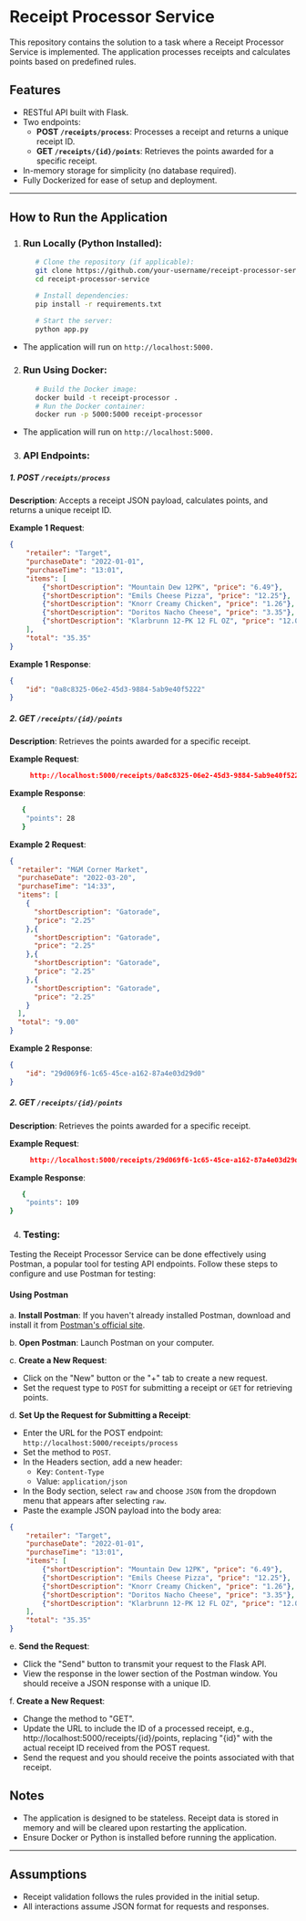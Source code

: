 # Receipt Processor Service

This repository contains the solution to a task where a Receipt Processor Service is implemented. The application processes receipts and calculates points based on predefined rules.

## Features

- RESTful API built with Flask.
- Two endpoints:
  - **POST `/receipts/process`**: Processes a receipt and returns a unique receipt ID.
  - **GET `/receipts/{id}/points`**: Retrieves the points awarded for a specific receipt.
- In-memory storage for simplicity (no database required).
- Fully Dockerized for ease of setup and deployment.

---

## How to Run the Application

1. ### Run Locally (Python Installed):

   ```bash
      # Clone the repository (if applicable):
      git clone https://github.com/your-username/receipt-processor-service.git
      cd receipt-processor-service

      # Install dependencies:
      pip install -r requirements.txt

      # Start the server:
      python app.py
   ```

- The application will run on ```http://localhost:5000. ```

2. ### Run Using Docker:
   ```bash
      # Build the Docker image:
      docker build -t receipt-processor .
      # Run the Docker container:
      docker run -p 5000:5000 receipt-processor
   ```

- The application will run on ```http://localhost:5000. ```

3. ### API Endpoints: 

##### 1. POST `/receipts/process`

**Description**: Accepts a receipt JSON payload, calculates points, and returns a unique receipt ID.

**Example 1 Request**:
```json
{
    "retailer": "Target",
    "purchaseDate": "2022-01-01",
    "purchaseTime": "13:01",
    "items": [
        {"shortDescription": "Mountain Dew 12PK", "price": "6.49"},
        {"shortDescription": "Emils Cheese Pizza", "price": "12.25"},
        {"shortDescription": "Knorr Creamy Chicken", "price": "1.26"},
        {"shortDescription": "Doritos Nacho Cheese", "price": "3.35"},
        {"shortDescription": "Klarbrunn 12-PK 12 FL OZ", "price": "12.00"}
    ],
    "total": "35.35"
}

```

**Example 1 Response**:
```json
{
    "id": "0a8c8325-06e2-45d3-9884-5ab9e40f5222"
}
```
##### 2. GET `/receipts/{id}/points`

**Description**: Retrieves the points awarded for a specific receipt.

**Example Request**:
```json
     http://localhost:5000/receipts/0a8c8325-06e2-45d3-9884-5ab9e40f5222/points 
```

**Example Response**:
```bash
   {
    "points": 28
   }
```

**Example 2 Request**:
```json
{
  "retailer": "M&M Corner Market",
  "purchaseDate": "2022-03-20",
  "purchaseTime": "14:33",
  "items": [
    {
      "shortDescription": "Gatorade",
      "price": "2.25"
    },{
      "shortDescription": "Gatorade",
      "price": "2.25"
    },{
      "shortDescription": "Gatorade",
      "price": "2.25"
    },{
      "shortDescription": "Gatorade",
      "price": "2.25"
    }
  ],
  "total": "9.00"
}

```

**Example 2 Response**:
```json
{
    "id": "29d069f6-1c65-45ce-a162-87a4e03d29d0"
}
```
##### 2. GET `/receipts/{id}/points`

**Description**: Retrieves the points awarded for a specific receipt.

**Example Request**:
```json
     http://localhost:5000/receipts/29d069f6-1c65-45ce-a162-87a4e03d29d0/points 
```

**Example Response**:
```bash
   {
    "points": 109
}
```

4. ### Testing: 

Testing the Receipt Processor Service can be done effectively using Postman, a popular tool for testing API endpoints. Follow these steps to configure and use Postman for testing:

#### Using Postman

a. **Install Postman**:
   If you haven't already installed Postman, download and install it from [Postman's official site](https://www.postman.com/downloads/).

b. **Open Postman**:
   Launch Postman on your computer.

c. **Create a New Request**:
   - Click on the "New" button or the "+" tab to create a new request.
   - Set the request type to `POST` for submitting a receipt or `GET` for retrieving points.

d. **Set Up the Request for Submitting a Receipt**:
   - Enter the URL for the POST endpoint: `http://localhost:5000/receipts/process`
   - Set the method to `POST`.
   - In the Headers section, add a new header:
     - Key: `Content-Type`
     - Value: `application/json`
   - In the Body section, select `raw` and choose `JSON` from the dropdown menu that appears after selecting `raw`.
   - Paste the example JSON payload into the body area:

```json
{
    "retailer": "Target",
    "purchaseDate": "2022-01-01",
    "purchaseTime": "13:01",
    "items": [
        {"shortDescription": "Mountain Dew 12PK", "price": "6.49"},
        {"shortDescription": "Emils Cheese Pizza", "price": "12.25"},
        {"shortDescription": "Knorr Creamy Chicken", "price": "1.26"},
        {"shortDescription": "Doritos Nacho Cheese", "price": "3.35"},
        {"shortDescription": "Klarbrunn 12-PK 12 FL OZ", "price": "12.00"}
    ],
    "total": "35.35"
}
```
e. **Send the Request**:
   - Click the "Send" button to transmit your request to the Flask API.
   - View the response in the lower section of the Postman window. You should receive a JSON response with a unique ID.


f. **Create a New Request**:
   - Change the method to "GET".
   - Update the URL to include the ID of a processed receipt, e.g., http://localhost:5000/receipts/{id}/points, 
   replacing "{id}" with the actual receipt ID received from the POST request.
   - Send the request and you should receive the points associated with that receipt.

## Notes

- The application is designed to be stateless. Receipt data is stored in memory and will be cleared upon restarting the application.
- Ensure Docker or Python is installed before running the application.

---

## Assumptions

- Receipt validation follows the rules provided in the initial setup.
- All interactions assume JSON format for requests and responses.
